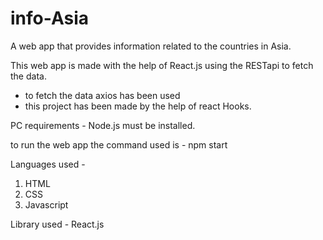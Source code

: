 # info-Asia
A web app that provides information related to the countries in Asia.

This web app is made with the help of React.js using the RESTapi to fetch the data.
- to fetch the data axios has been used 
- this project has been made by the help of react Hooks.

PC requirements -
Node.js must be installed.

to run the web app the command used is - npm start

Languages used -
1. HTML
2. CSS
3. Javascript

Library used - React.js




